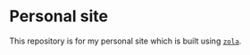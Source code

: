 # Personal site

This repository is for my personal site which is built using [`zola`](https://www.getzola.org/).
